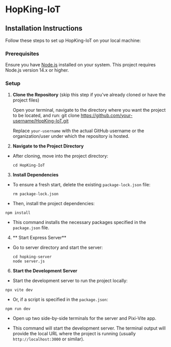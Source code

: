 # HopKing-IoT

## Installation Instructions

Follow these steps to set up HopKing-IoT on your local machine:

### Prerequisites

Ensure you have [Node.js](https://nodejs.org/en/) installed on your system. This project requires Node.js version 14.x or higher.

### Setup

1. **Clone the Repository** (skip this step if you've already cloned or have the project files)

   Open your terminal, navigate to the directory where you want the project to be located, and run: git clone https://github.com/your-username/HopKing-IoT.git

   Replace `your-username` with the actual GitHub username or the organization/user under which the repository is hosted.

2. **Navigate to the Project Directory**

- After cloning, move into the project directory:
  ```
  cd HopKing-IoT
  ```

3. **Install Dependencies**

- To ensure a fresh start, delete the existing `package-lock.json` file:
  ```
  rm package-lock.json
  ```


- Then, install the project dependencies:
```
npm install
```

- This command installs the necessary packages specified in the `package.json` file.

4. ** Start Express Server**

- Go to server directory and start the server:
  ```
  cd hopking-server
  node server.js
  ```
6. **Start the Development Server**

- Start the development server to run the project locally:
```
npx vite dev
```

- Or, if a script is specified in the `package.json`:
```
npm run dev
```
- Open up two side-by-side terminals for the server and Pixi-Vite app.


- This command will start the development server. The terminal output will provide the local URL where the project is running (usually `http://localhost:3000` or similar).
